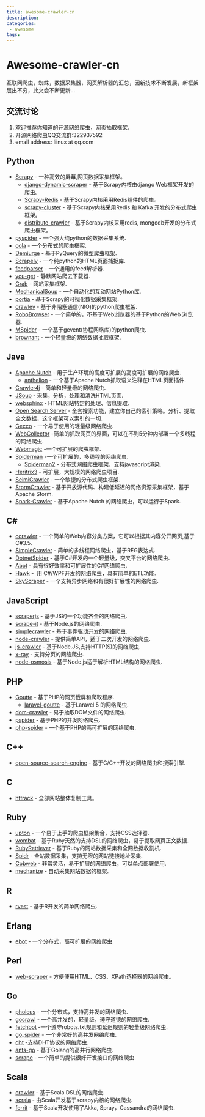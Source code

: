 ```yaml
---
title: awesome-crawler-cn
description:
categories:
 - awesome
tags:
---
```


# Awesome-crawler-cn
互联网爬虫，蜘蛛，数据采集器，网页解析器的汇总，因新技术不断发展，新框架层出不穷，此文会不断更新...

## 交流讨论
1. 欢迎推荐你知道的开源网络爬虫，网页抽取框架.
2. 开源网络爬虫QQ交流群:322937592
3. email address: liinux at qq.com

## Python 
* [Scrapy](https://github.com/scrapy/scrapy) - 一种高效的屏幕,网页数据采集框架。
    * [django-dynamic-scraper](https://github.com/holgerd77/django-dynamic-scraper) - 基于Scrapy内核由django Web框架开发的爬虫。
    * [Scrapy-Redis](https://github.com/rolando/scrapy-redis) - 基于Scrapy内核采用Redis组件的爬虫。
    * [scrapy-cluster](https://github.com/istresearch/scrapy-cluster) - 基于Scrapy内核采用Redis 和 Kafka 开发的分布式爬虫框架。
    * [distribute_crawler](https://github.com/gnemoug/distribute_crawler) - 基于Scrapy内核采用redis, mongodb开发的分布式爬虫框架。
* [pyspider](https://github.com/binux/pyspider) - 一个强大纯python的数据采集系统.
* [cola](https://github.com/chineking/cola) - 一个分布式的爬虫框架.
* [Demiurge](https://github.com/matiasb/demiurge) - 基于PyQuery的微型爬虫框架.
* [Scrapely](https://github.com/scrapy/scrapely) - 一个纯python的HTML页面捕捉库.
* [feedparser](http://pythonhosted.org/feedparser/) - 一个通用的feed解析器.
* [you-get](https://github.com/soimort/you-get) -  静默网站爬去下载器.
* [Grab](http://grablib.org/) - 网站采集框架.
* [MechanicalSoup](https://github.com/hickford/MechanicalSoup) - 一个自动化的互动网站Python库.
* [portia](https://github.com/scrapinghub/portia) - 基于Scrapy的可视化数据采集框架.
* [crawley](https://github.com/jmg/crawley) - 基于非阻塞通信(NIO)的python爬虫框架.
* [RoboBrowser](https://github.com/jmcarp/robobrowser) - 一个简单的，不基于Web浏览器的基于Python的Web 浏览器.
* [MSpider](https://github.com/manning23/MSpider) - 一个基于gevent(协程网络库)的python爬虫. 
* [brownant](https://github.com/douban/brownant) - 一个轻量级的网络数据抽取框架.

## Java
* [Apache Nutch](http://nutch.apache.org/) - 用于生产环境的高度可扩展的高度可扩展的网络爬虫.
   * [anthelion](https://github.com/yahoo/anthelion) - 一个基于Apache Nutch抓取语义注释在HTML页面插件.
* [Crawler4j](https://github.com/yasserg/crawler4j) - 简单和轻量级的网络爬虫.
* [JSoup](http://jsoup.org/) - 采集，分析，处理和清洗HTML页面.
* [websphinx](http://www.cs.cmu.edu/~rcm/websphinx/) - HTML网站特定的处理、信息提取.
* [Open Search Server](http://www.opensearchserver.com/) - 全套搜索功能，建立你自己的索引策略。分析、提取全文数据，这个框架可以索引的一切.
* [Gecco](https://github.com/xtuhcy/gecco) - 一个易于使用的轻量级网络爬虫.
* [WebCollector](https://github.com/CrawlScript/WebCollector) -简单的抓取网页的界面，可以在不到5分钟内部署一个多线程的网络爬虫.
* [Webmagic](https://github.com/code4craft/webmagic) -一个可扩展的爬虫框架.
* [Spiderman](https://git.oschina.net/l-weiwei/spiderman) -一个可扩展的，多线程的网络爬虫.
    * [Spiderman2](http://git.oschina.net/l-weiwei/Spiderman2) - 分布式网络爬虫框架，支持javascript渲染.
* [Heritrix3](https://github.com/internetarchive/heritrix3) -  可扩展，大规模的网络爬虫项目.
* [SeimiCrawler](https://github.com/zhegexiaohuozi/SeimiCrawler) - 一个敏捷的分布式爬虫框架.
* [StormCrawler](http://github.com/DigitalPebble/storm-crawler/) - 基于开放源代码、构建低延迟的网络资源采集框架，基于Apache Storm.
* [Spark-Crawler](https://github.com/USCDataScience/sparkler) - 基于Apache Nutch 的网络爬虫，可以运行于Spark.

## C# 
* [ccrawler](http://www.findbestopensource.com/product/ccrawler) - 一个简单的Web内容分类方案，它可以根据其内容分开网页,基于C#3.5.
* [SimpleCrawler](https://github.com/lei-zhu/SimpleCrawler) - 简单的多线程网络爬虫，基于REG表达式.
* [DotnetSpider](https://github.com/zlzforever/DotnetSpider) - 基于C#开发的一个轻量级，交叉平台的网络爬虫.
* [Abot](https://github.com/sjdirect/abot) - 具有很好效率和可扩展性的C#网络爬虫.
* [Hawk](https://github.com/ferventdesert/Hawk) -  用 C#/WPF开发的网络爬虫，具有简单的ETL功能.
* [SkyScraper](https://github.com/JonCanning/SkyScraper) - 一个支持异步网络和有很好扩展性的网络爬虫.

## JavaScript
* [scraperjs](https://github.com/ruipgil/scraperjs) - 基于JS的一个功能齐全的网络爬虫.
* [scrape-it](https://github.com/IonicaBizau/scrape-it) - 基于Node.js的网络爬虫.
* [simplecrawler](https://github.com/cgiffard/node-simplecrawler) - 基于事件驱动开发的网络爬虫.
* [node-crawler](https://github.com/bda-research/node-crawler) - 提供简单API，适于二次开发的网络爬虫.
* [js-crawler](https://github.com/antivanov/js-crawler) - 基于Node.JS,支持HTTP(S)的网络爬虫.
* [x-ray](https://github.com/lapwinglabs/x-ray) - 支持分页的网络爬虫.
* [node-osmosis](https://github.com/rchipka/node-osmosis) - 基于Node.js适于解析HTML结构的网络爬虫.

## PHP
* [Goutte](https://github.com/FriendsOfPHP/Goutte) - 基于PHP的网页截屏和爬取程序.
   * [laravel-goutte](https://github.com/dweidner/laravel-goutte) - 基于Laravel 5 的网络爬虫.
* [dom-crawler](https://github.com/symfony/dom-crawler) - 易于抽取DOM文件的网络爬虫.
* [pspider](https://github.com/hightman/pspider) - 基于PHP的并发网络爬虫.
* [php-spider](https://github.com/mvdbos/php-spider) - 一个基于PHP的高可扩展的网络爬虫.

## C++
* [open-source-search-engine](https://github.com/gigablast/open-source-search-engine) - 基于C/C++开发的网络爬虫和搜索引擎.

## C
* [httrack](https://github.com/xroche/httrack) - 全部网站整体复制工具。
## Ruby
* [upton](https://github.com/propublica/upton) - 一个易于上手的爬虫框架集合，支持CSS选择器.
* [wombat](https://github.com/felipecsl/wombat) - 基于Ruby天然的支持DSL的网络爬虫，易于提取网页正文数据.
* [RubyRetriever](https://github.com/joenorton/rubyretriever) - 基于Ruby的网站数据采集和全网数据收割机.
* [Spidr](https://github.com/postmodern/spidr) - 全站数据采集，支持无限的网站链接地址采集.
* [Cobweb](https://github.com/stewartmckee/cobweb) - 非常灵活，易于扩展的网络爬虫，可以单点部署使用.
* [mechanize](https://github.com/sparklemotion/mechanize) - 自动采集网站数据的框架.

## R
* [rvest](https://github.com/hadley/rvest) - 基于R开发的简单网络爬虫.

## Erlang 
* [ebot](https://github.com/matteoredaelli/ebot) - 一个分布式，高可扩展的网络爬虫.

## Perl
* [web-scraper](https://github.com/miyagawa/web-scraper) - 方便使用HTML、CSS、XPath选择器的网络爬虫。

## Go
* [pholcus](https://github.com/henrylee2cn/pholcus) -  一个分布式，支持高并发的网络爬虫.
* [gocrawl](https://github.com/PuerkitoBio/gocrawl) - 一个高并发的，轻量级，遵守道德的网络爬虫.
* [fetchbot](https://github.com/PuerkitoBio/fetchbot) -一个遵守robots.txt规则和延迟规则的轻量级网络爬虫.
* [go_spider](https://github.com/hu17889/go_spider) - 一个非常好的高并发网络爬虫. 
* [dht](https://github.com/shiyanhui/dht) -支持DHT协议的网络爬虫.
* [ants-go](https://github.com/wcong/ants-go) - 基于Golang的高并行网络爬虫.
* [scrape](https://github.com/yhat/scrape) - 一个简单的提供很好开发接口的网络爬虫.

## Scala
* [crawler](https://github.com/bplawler/crawler) - 基于Scala DSL的网络爬虫.
* [scrala](https://github.com/gaocegege/scrala) - 由Scala开发基于scrapy内核的网络爬虫.
* [ferrit](https://github.com/reggoodwin/ferrit) - 基于Scala开发使用了Akka, Spray，Cassandra的网络爬虫.
